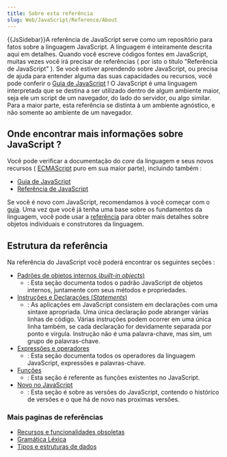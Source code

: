```yaml
---
title: Sobre esta referência
slug: Web/JavaScript/Reference/About
---
```


{{JsSidebar}}A referência de JavaScript serve como um repositório para fatos sobre a linguagem JavaScript. A linguagem é inteiramente descrita aqui em detalhes. Quando você escreve códigos fontes em JavaScript, muitas vezes você irá precisar de referências ( por isto o titulo "Referência de JavaScript" ). Se você estiver aprendendo sobre JavaScript, ou precisa de ajuda para entender alguma das suas capacidades ou recursos, você pode conferir o [Guia de JavaScript](/pt-BR/docs/Web/JavaScript/Guide) !
O JavaScript é uma linguagem interpretada que se destina a ser utilizado dentro de algum ambiente maior, seja ele um script de um navegador, do lado do servidor, ou algo similar. Para a maior parte, esta referência se distinta à um ambiente agnóstico, e não somente ao ambiente de um navegador.

## Onde encontrar mais informações sobre JavaScript ?

Você pode verificar a documentação do _core_ da linguagem e seus novos recursos ( [ECMAScript](/pt-BR/docs/Web/JavaScript/Language_Resources) puro em sua maior parte), incluindo também :

- [Guia de JavaScript](/pt-BR/docs/Web/JavaScript/Guide)
- [Referência de JavaScript](/pt-BR/docs/Web/JavaScript/Reference)

Se você é novo com JavaScript, recomendamos à você começar com o [guia](/pt-BR/docs/Web/JavaScript/Guide). Uma vez que você já tenha uma base sobre os fundamentos da linguagem, você pode usar a [referência](/pt-BR/docs/Web/JavaScript/Reference) para obter mais detalhes sobre objetos individuais e construtores da linguagem.

## Estrutura da referência

Na referência do JavaScript você poderá encontrar os seguintes seções :

- [Padrões de objetos internos (_built-in objects_)](/pt-BR/docs/Web/JavaScript/Reference/Global_Objects)
  - : Esta seção documenta todos o padrão JavaScript de objetos internos, juntamente com seus métodos e propriedades.
- [Instruções e Declarações (_Statements_)](/pt-BR/docs/Web/JavaScript/Reference/Statements)
  - : As aplicações em JavaScript consistem em declarações com uma sintaxe apropriada. Uma única declaração pode abranger várias linhas de código. Várias instruções podem ocorrer em uma única linha também, se cada declaração for devidamente separada por ponto e virgula. Instrução não é uma palavra-chave, mas sim, um grupo de palavras-chave.
- [Expressões e operadores](/pt-BR/docs/Web/JavaScript/Reference/Operators)
  - : Esta seção documenta todos os operadores da linguagem JavaScript, expressões e palavras-chave.
- [Funções](/pt-BR/docs/Web/JavaScript/Reference/Functions)
  - : Esta seção é referente as funções existentes no JavaScript.
- [Novo no JavaScript](/pt-BR/docs/Web/JavaScript/New_in_JavaScript)
  - : Esta seção é sobre as versões do JavaScript, contendo o histórico de versões e o que há de novo nas proximas versões.

### Mais paginas de referências

- [Recursos e funcionalidades obsoletas](/pt-BR/docs/Web/JavaScript/Reference/Deprecated_and_obsolete_features)
- [Gramática Léxica](/pt-BR/docs/Web/JavaScript/Reference/Lexical_grammar)
- [Tipos e estruturas de dados](/pt-BR/docs/Web/JavaScript/Data_structures)
